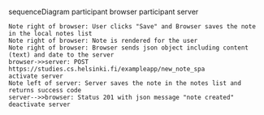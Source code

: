 sequenceDiagram
    participant browser
    participant server
    
    Note right of browser: User clicks "Save" and Browser saves the note in the local notes list
    Note right of browser: Note is rendered for the user
    Note right of browser: Browser sends json object including content (text) and date to the server
    browser->>server: POST https://studies.cs.helsinki.fi/exampleapp/new_note_spa
    activate server
    Note left of server: Server saves the note in the notes list and returns success code
    server-->>browser: Status 201 with json message "note created"
    deactivate server